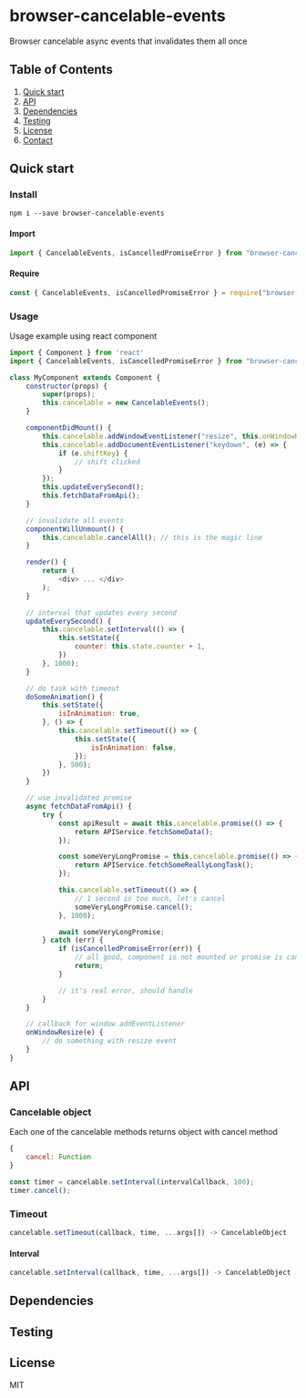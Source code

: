# browser-cancelable-events

Browser cancelable async events that invalidates them all once

## Table of Contents

1. [Quick start](#install)
2. [API](#api)
3. [Dependencies](#dependencies)
4. [Testing](#testing)
5. [License](#license)
6. [Contact](#contact)
 

## Quick start

### Install

```shell
npm i --save browser-cancelable-events
```

#### Import

```javascript
import { CancelableEvents, isCancelledPromiseError } from "browser-cancelable-events";
```

#### Require
```javascript
const { CancelableEvents, isCancelledPromiseError } = require("browser-cancelable-events");
```

### Usage
Usage example using react component

```javascript
import { Component } from 'react'
import { CancelableEvents, isCancelledPromiseError } from "browser-cancelable-events";

class MyComponent extends Component {
    constructor(props) {
        super(props);
        this.cancelable = new CancelableEvents();
    }

    componentDidMount() {
        this.cancelable.addWindowEventListener("resize", this.onWindowResize.bind(this));
        this.cancelable.addDocumentEventListener("keydown", (e) => {
            if (e.shiftKey) {
                // shift clicked
            }
        });
        this.updateEverySecond();
        this.fetchDataFromApi();
    }

    // invalidate all events
    componentWillUnmount() {
        this.cancelable.cancelAll(); // this is the magic line
    }

    render() {
        return (
            <div> ... </div>
        );
    }

    // interval that updates every second
    updateEverySecond() {
        this.cancelable.setInterval(() => {
            this.setState({
                counter: this.state.counter + 1,
            })
        }, 1000);
    }

    // do task with timeout
    doSomeAnimation() {
        this.setState({
            isInAnimation: true,
        }, () => {
            this.cancelable.setTimeout(() => {
                this.setState({
                    isInAnimation: false,
                });
            }, 500);
        })
    }

    // use invalidated promise
    async fetchDataFromApi() {
        try {
            const apiResult = await this.cancelable.promise(() => {
                return APIService.fetchSomeData();
            });

            const someVeryLongPromise = this.cancelable.promise(() => {
                return APIService.fetchSomeReallyLongTask();
            });

            this.cancelable.setTimeout(() => {
                // 1 second is too much, let's cancel
                someVeryLongPromise.cancel();
            }, 1000);

            await someVeryLongPromise;
        } catch (err) {
            if (isCancelledPromiseError(err)) {
                // all good, component is not mounted or promise is cancelled
                return;
            }

            // it's real error, should handle
        }
    }

    // callback for window.addEventListener
    onWindowResize(e) {
        // do something with resize event
    }
}
```
## API

### Cancelable object
Each one of the cancelable methods returns object with cancel method

```javascript
{
    cancel: Function
}
```

```javascript
const timer = cancelable.setInterval(intervalCallback, 100);
timer.cancel();
```

### Timeout
```javascript
cancelable.setTimeout(callback, time, ...args[]) -> CancelableObject
```

#### Interval
```javascript
cancelable.setInterval(callback, time, ...args[]) -> CancelableObject
```

## Dependencies

## Testing

## License
MIT